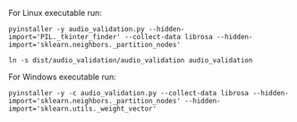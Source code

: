 For Linux executable run:
```
pyinstaller -y audio_validation.py --hidden-import='PIL._tkinter_finder' --collect-data librosa --hidden-import='sklearn.neighbors._partition_nodes'
```
```
ln -s dist/audio_validation/audio_validation audio_validation
```

For Windows executable run:
```
pyinstaller -y -c audio_validation.py --collect-data librosa --hidden-import='sklearn.neighbors._partition_nodes' --hidden-import='sklearn.utils._weight_vector'
```
